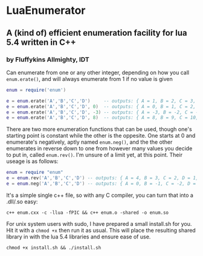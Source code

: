 # LuaEnumerator
## A (kind of) efficient enumeration facility for lua 5.4 written in C++
### by Fluffykins Allmighty, IDT

Can enumerate from one or any other integer, depending on how you call `enum.erate()`, and will always enumerate from 1 if no value is given

```lua
enum = require('enum')

e = enum.erate('A','B','C','D')     -- outputs: { A = 1, B = 2, C = 3, D = 4, COUNT = 4 }
e = enum.erate('A','B','C','D', 0)  -- outputs: { A = 0, B = 1, C = 2, D = 3, COUNT = 4 }
e = enum.erate('A','B','C','D', -3) -- outputs: { A = -3, B = -2, C = -1, D = 0, COUNT = 4 }
e = enum.erate('A','B','C','D', 8)  -- outputs: { A = 8, B = 9, C = 10, D = 11, COUNT = 4 }
```
There are two more enumeration functions that can be used, though one's starting point is constant while the other is the oppesite. One starts at 0 and enumerate's negatively, aptly named `enum.neg()`, and the the other enumerates in reverse down to one from however many values you decide to put in, called `enum.rev()`. I'm unsure of a limit yet, at this point. Their useage is as follows:

```lua
enum = require "enum"
e = enum.rev('A','B','C','D') -- outputs: { A = 4, B = 3, C = 2, D = 1, COUNT = 4 }
e = enum.neg('A','B','C','D') -- outputs: { A = 0, B = -1, C = -2, D = -3, COUNT = 4 }
```

It's a simple single c++ file, so with any C compiler, you can turn that into a .dll/.so easy:

`c++ enum.cxx -c -llua -fPIC && c++ enum.o -shared -o enum.so`

For unix system users with sudo, I have prepared a small install.sh for you. Hit it with a `chmod +x` then run it as usual. This will place the resulting shared library in with the lua 5.4 libraries and ensure ease of use. 

`chmod +x install.sh && ./install.sh`

